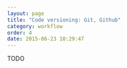 ```yaml
---
layout: page
title: "Code versioning: Git, Github"
category: workflow
order: 4
date: 2015-06-23 10:29:47
---
```


TODO
